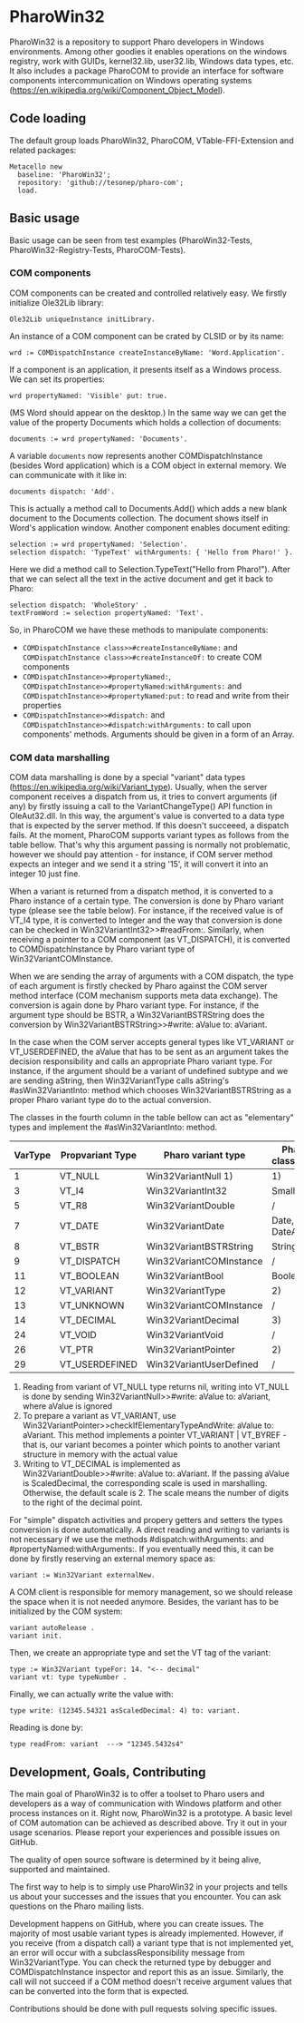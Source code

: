 # PharoWin32 


PharoWin32 is a repository to support Pharo developers in Windows environments. Among other goodies it enables operations on the windows registry, work with GUIDs, kernel32.lib, user32.lib, Windows data types, etc. It also includes a package PharoCOM to provide an interface for software components intercommunication on Windows operating systems (https://en.wikipedia.org/wiki/Component_Object_Model). 


## Code loading

The default group loads PharoWin32, PharoCOM, VTable-FFI-Extension and related packages:

```smalltalk
Metacello new
  baseline: 'PharoWin32';
  repository: 'github://tesonep/pharo-com';
  load.
```


## Basic usage 

Basic usage can be seen from test examples (PharoWin32-Tests, PharoWin32-Registry-Tests, PharoCOM-Tests). 

### COM components 

COM components can be created and controlled relatively easy. We firstly initialize Ole32Lib library:

```smalltalk
Ole32Lib uniqueInstance initLibrary.
```

An instance of a COM component can be crated by CLSID or by its name:

```smalltalk
wrd := COMDispatchInstance createInstanceByName: 'Word.Application'.
```

If a component is an application, it presents itself as a Windows process. We can set its properties:

```smalltalk
wrd propertyNamed: 'Visible' put: true.
```

(MS Word should appear on the desktop.) In the same way we can get the value of the property Documents which holds a collection of documents:

```smalltalk
documents := wrd propertyNamed: 'Documents'.
```

A variable `documents` now represents another COMDispatchInstance (besides Word application) which is a COM object in external memory. We can communicate with it like in:

```smalltalk
documents dispatch: 'Add'.
```

This is actually a method call to Documents.Add() which adds a new blank document to the Documents collection. The document shows itself in Word's application window. Another component enables document editing:

```smalltalk
selection := wrd propertyNamed: 'Selection'. 
selection dispatch: 'TypeText' withArguments: { 'Hello from Pharo!' }.
```

Here we did a method call to Selection.TypeText("Hello from Pharo!"). After that we can select all the text in the active document and get it back to Pharo:

```smalltalk
selection dispatch: 'WholeStory' .
textFromWord := selection propertyNamed: 'Text'.
```

So, in PharoCOM we have these methods to manipulate components:
- `COMDispatchInstance class>>#createInstanceByName:` and `COMDispatchInstance class>>#createInstanceOf:` to create COM components
- `COMDispatchInstance>>#propertyNamed:`, `COMDispatchInstance>>#propertyNamed:withArguments:` and `COMDispatchInstance>>#propertyNamed:put:` to read and write from their properties
- `COMDispatchInstance>>#dispatch:` and `COMDispatchInstance>>#dispatch:withArguments:` to call upon components' methods. Arguments should be given in a form of an Array.

### COM data marshalling

COM data marshalling is done by a special "variant" data types (https://en.wikipedia.org/wiki/Variant_type). Usually, when the server component receives a dispatch from us, it tries to convert arguments (if any) by firstly issuing a call to the VariantChangeType() API function in OleAut32.dll. In this way, the argument's value is converted to a data type that is expected by the server method. If this doesn't succeeed, a dispatch fails. At the moment, PharoCOM supports variant types as follows from the table bellow. That's why this argument passing is normally not problematic, however we should pay attention - for instance, if COM server method expects an integer and we send it a string '15', it will convert it into an integer 10 just fine.

When a variant is returned from a dispatch method, it is converted to a Pharo instance of a certain type. The conversion is done by Pharo variant type (please see the table below). For instance, if the received value is of VT_I4 type, it is converted to Integer and the way that conversion is done can be checked in Win32VariantInt32>>#readFrom:. Similarly, when receiving a pointer to a COM component (as VT_DISPATCH), it is converted to COMDispatchInstance by Pharo variant type of Win32VariantCOMInstance.

When we are sending the array of arguments with a COM dispatch, the type of each argument is firstly checked by Pharo against the COM server method interface (COM mechanism supports meta data exchange). The conversion is again done by Pharo variant type. For instance, if the argument type should be BSTR, a Win32VariantBSTRString does the conversion by Win32VariantBSTRString>>#write: aValue to: aVariant. 

In the case when the COM server accepts general types like VT_VARIANT or VT_USERDEFINED, the aValue that has to be sent as an argument takes the decision responsibility and calls an appropriate Pharo variant type. For instance, if the argument should be a variant of undefined subtype and we are sending aString, then Win32VariantType calls aString's #asWin32VariantInto: method which chooses Win32VariantBSTRString as a proper Pharo variant type do to the actual conversion. 

The classes in the fourth column in the table bellow can act as "elementary" types and implement the #asWin32VariantInto: method.

VarType    | Propvariant Type | Pharo variant type      | Pharo base class/instances 
-----------|------------------|-------------------------|---------------------------
1   | VT_NULL          | Win32VariantNull 1)     | 1)
3   | VT_I4            | Win32VariantInt32       | SmallInteger
5   | VT_R8            | Win32VariantDouble      | /
7   | VT_DATE          | Win32VariantDate        | Date, DateAndTime
8   | VT_BSTR          | Win32VariantBSTRString  | String
9   | VT_DISPATCH      | Win32VariantCOMInstance | /
11   | VT_BOOLEAN       | Win32VariantBool        | Boolean    
12   | VT_VARIANT       | Win32VariantType        | 2)
13   | VT_UNKNOWN       | Win32VariantCOMInstance | /
14   | VT_DECIMAL       | Win32VariantDecimal     | 3)
24   | VT_VOID          | Win32VariantVoid        | / 
26   | VT_PTR           | Win32VariantPointer     | 2)
29   | VT_USERDEFINED   | Win32VariantUserDefined | /
 
1) Reading from variant of VT_NULL type returns nil, writing into VT_NULL is done by sending Win32VariantNull>>#write: aValue to: aVariant, where aValue is ignored
2) To prepare a variant as VT_VARIANT, use Win32VariantPointer>>checkIfElementaryTypeAndWrite: aValue to: aVariant. This method implements a pointer VT_VARIANT | VT_BYREF - that is, our variant becomes a pointer which points to another variant structure in memory with the actual value
3) Writing to VT_DECIMAL is implemented as Win32VariantDouble>>#write: aValue to: aVariant. If the passing aValue is ScaledDecimal, the corresponding scale is used in marshalling. Otherwise, the default scale is 2. The scale means the number of digits to the right of the decimal point.

For "simple" dispatch activities and propery getters and setters the types conversion is done automatically. A direct reading and writing to variants is not necessary if we use the methods #dispatch:withArguments: and #propertyNamed:withArguments:. If you eventually need this, it can be done by firstly reserving an external memory space as:

```smalltalk
variant := Win32Variant externalNew.
```

A COM client is responsible for memory management, so we should release the space when it is not needed anymore. Besides, the variant has to be initialized by the COM system:

```smalltalk
variant autoRelease .
variant init.
```

Then, we create an appropriate type and set the VT tag of the variant:

```smalltalk
type := Win32Variant typeFor: 14. "<-- decimal"
variant vt: type typeNumber .
```

Finally, we can actually write the value with:

```smalltalk
type write: (12345.54321 asScaledDecimal: 4) to: variant.
```

Reading is done by:

```smalltalk
type readFrom: variant  ---> "12345.5432s4"
```

## Development, Goals, Contributing

The main goal of PharoWin32 is to offer a toolset to Pharo users and developers as a way of communication with Windows platform and other process instances on it. Right now, PharoWin32 is a prototype. A basic level of COM automation can be achieved as described above. Try it out in your usage scenarios. Please report your experiences and possible issues on GitHub. 

The quality of open source software is determined by it being alive, supported and maintained.

The first way to help is to simply use PharoWin32 in your projects and tells us about 
your successes and the issues that you encounter. You can ask questions on the Pharo mailing lists.

Development happens on GitHub, where you can create issues. The majority of most usable variant types is already implemented. However, if you receive (from a dispatch call) a variant type that is not implemented yet, an error will occur with a subclassResponsibility message from Win32VariantType. You can check the returned type by debugger and COMDispatchInstance inspector and report this as an issue. Similarly, the call will not succeed if a COM method doesn't receive argument values that can be converted into the form that is expected.

Contributions should be done with pull requests solving specific issues.
